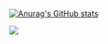 [![Anurag's GitHub stats](https://github-readme-stats-delta-ivory.vercel.app/api?username=flexinup)](https://github.com/flexinup/github-readme-stats)

<img src="https://apple-music-readme-rose.vercel.app.vercel.app/?">

<!--START_SECTION:activity-->
